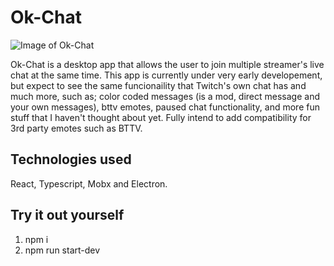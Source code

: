 # Ok-Chat

![Image of Ok-Chat](https://i.imgur.com/HWY8r5q.png)

Ok-Chat is a desktop app that allows the user to join multiple streamer's live chat at the same time.
This app is currently under very early developement, but expect to see the same funcionaility that Twitch's own chat has and much more, such as; color coded messages (is a mod, direct message and your own messages), bttv emotes, paused chat functionality, and more fun stuff that I haven't thought about yet. Fully intend to add compatibility for 3rd party emotes such as BTTV.

## Technologies used

React, Typescript, Mobx and Electron.

## Try it out yourself

1. npm i
2. npm run start-dev
